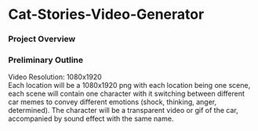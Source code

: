 # Cat-Stories-Video-Generator

### Project Overview

### Preliminary Outline
Video Resolution: 1080x1920  
Each location will be a 1080x1920 png with each location being one scene, each scene will contain one character with it 
switching between different car memes to convey different emotions (shock, thinking, anger, determined).
The character will be a transparent video or gif of the car, accompanied by sound effect with the same name.
